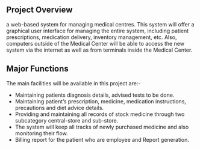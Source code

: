 
Project Overview
----------------
a web-based system for managing medical centres. This system will offer a graphical user interface for managing the entire system, including patient prescriptions, medication delivery, inventory management, etc. Also, computers outside of the Medical Center will be able to access the new system via the internet as well as from terminals inside the Medical Center.  

Major Functions
---------------
The main facilities will be available in this project are:- 
- Maintaining patients diagnosis details, advised tests to be done. 
- Maintaining patient’s prescription, medicine, medication instructions, precautions and diet advice details.
- Providing and maintaining all records of stock medicine through two subcategory central-store and sub-store. 
-	The system will keep all tracks of newly purchased medicine and also monitoring their flow.
-	Billing report for the patient who are employee and Report generation.
